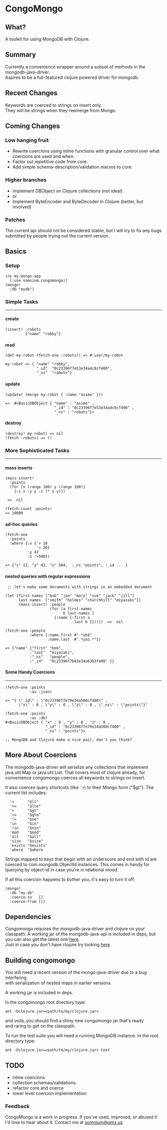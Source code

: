 CongoMongo
===========

What?
------
A toolkit for using MongoDB with Clojure.

Summary
---------
Currently a convenience wrapper around a subset of methods in the
mongodb-java-driver.    
Aspires to be a full-featured clojure powered driver for mongodb.

Recent Changes
--------------
Keywords are coerced to strings on insert only.  
They will be strings when they reemerge from Mongo.

Coming Changes
--------------
### Low hanging fruit
* Rewrite coercions using inline functions with granular control over what coercions are used and when.
* Factor out repetitive code from core.
* Add simple schema-description/validation macros to core. 

### Higher branches
* Implement DBObject on Clojure collections (not ideal)
* or
* Implement ByteEncoder and ByteDecoder in Clojure (better, but involved)

### Patches
The current api should not be considered stable, but I will try to fix any
bugs submitted by people trying out the current version. 

Basics
--------

### Setup

    (ns my-mongo-app  
      (:use somnium.congomongo))  
    (mongo!  
      :db "mydb") 

### Simple Tasks
------------------

#### create

    (insert! :robots    
             {"name" "robby"}

#### read

    (def my-robot (fetch-one :robots)) => #'user/my-robot

    my-robot => { "name" "robby", 
                  "_id"  "0c23396f7e53e34a4c8cf400", 
                  "_ns"  "robots"}

#### update

    (update! (merge my-robot { :name "asimo" }))

    =>  #<BasicDBObject { "name" : "asimo" , 
                          "_id" : "0c23396f7e53e34a4c8cf400" , 
                          "_ns" : "robots"}>

#### destroy

    (destroy! my-robot) => nil
    (fetch :robots) => ()

### More Sophisticated Tasks
----------------------------

#### mass inserts

    (mass-insert!  
      :points
      (for [x (range 100) y (range 100)] 
        {:x x :y y :z (* x y)}) 

     =>  nil

    (fetch-count :points)
    => 10000

#### ad-hoc queries

    (fetch-one
      :points
      :where {:x {'> 10  
                  '< 20}
              :y 42
              :z '>500})

    => {"x" 12, "y" 42, "z" 504,  :_ns "points", :_id ... }

#### nested queries with regular expressions

     ;; let's make some documents with strings in an embedded document

    (let [first-names ["bob" "joe" "mary" "sue" "jack" "jill"]
          last-names  ["smith" "holmes" "churchhill" "miyazaki"]]
          (mass-insert! :people
                        (for [a first-names
                              b last-names ]
                          {:name {:first a 
                                  :last b }}))])  =>  nil
 
    (fetch-one :people 
               :where {:name.first #".*ob$"
                       :name.last  #".*yaz.*"})

    => {"name" {"first" "bob", 
               :"last"  "miyazaki", 
               :"_ns"   "people", 
               :"_id"   "0c23396f7b83e34a63b3f400" }}

#### Some Handy Coercions
------------------------------------------------------------------------

    (fetch-one :points 
               :as :json)

    => "{ \"_id\" : \"0c23396ffe79e34a508cf400\" , 
          \"x\" : 0 , \"y\" : 0 , \"z\" : 0 , \"_ns\" : \"points\"}"

    (fetch-one :points 
               :as :db)
    #<BasicDBObject { "x" : 0 , "y" : 0 , "z" : 0 , 
                      "_id" : "0c23396ffe79e34a508cf400" , 
                      "_ns" : "points"}>

    ;; MongoDB and Clojure make a nice pair, don't you think?

More About Coercions
--------------------

  The mongodb-java-driver will serialize any collections that
implement java.util.Map or java.util.List. That covers most
of clojure already, for convenience congomongo coerces all keywords
to strings on insert.

  It also coerces query shortcuts (like `'>`) to their Mongo form
("$gt"). The current list includes:

      '<      "$lt"
      '<=     "$lte"
      '>      "$gt"
      '>=     "$gte"
      '!=     "$ne"
      'in     "$in"
      '!in    "$nin"
      'mod    "$mod"
      'all    "$all"
      'size   "$size"
      'exists "$exists"
      'where  "$where

  Strings mapped to keys that begin with an underscore and end with id
are coerced to com.mongodb.ObjectId instances. This comes in handy for
querying by object-id in case you're in relational mood.

  If all this coercion happens to bother you, it's easy to turn it off:

    (mongo!
      :db "my-db"
      :coerce-to   []
      :coerce-from [])
   
Dependencies
------------

Congomongo requires the mongodb-java-driver and clojure on your classpath.
A working jar of the mongodb-java-api is included in deps, but you can
also get the latest one [here](http://www.github.com/mongodb/mongo-java-driver).   
Just in case you don't have clojure try looking [here](http://www.github.com/richhickey/clojure).

Building congomongo
-------

You will need a recent version of the mongo-java-driver due to a bug interfering  
with serialization of nested maps in earlier versions. 

A working jar is included in deps.

In the congomongo root directory type:

    ant -Dclojure.jar=<path/to/my/clojure.jar>

and voila, you should find a shiny new congomongo jar that's ready   
and raring to get on the classpath.

To run the test suite you will need a running MongoDB instance.
In the root directory type:

    ant -Dclojure.jar=<path/to/my/clojure.jar> test

TODO
----

* inline coercions
* collection schemas/validations
* refactor core and coerce
* lower level coercion implementation

### Feedback

CongoMongo is a work in progress. If you've used, improved, 
or abused it I'd love to hear about it. Contact me at somnium@gmx.us
